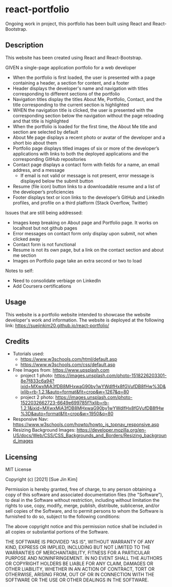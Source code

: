 # react-portfolio

Ongoing work in project, this portfolio has been built using React and React-Bootstrap.

## Description
This website has been created using React and React-Bootstrap.

GIVEN a single-page application portfolio for a web developer
* When the portfolio is first loaded, the user is presented with a page containing a header, a section for content, and a footer
* Header displays the developer's name and navigation with titles corresponding to different sections of the portfolio
* Navigation titles display the titles About Me, Portfolio, Contact, and the title corresponding to the current section is highlighted
* WHEN the navigation title is clicked, the user is presented with the corresponding section below the navigation without the page reloading and that title is highlighted
* When the portfolio is loaded for the first time, the About Me title and section are selected by default
* About Me page displays a recent photo or avatar of the developer and a short bio about them
* Portfolio page displays titled images of six or more of the developer’s applications with links to both the deployed applications and the corresponding GitHub repositories
* Contact page displays a contact form with fields for a name, an email address, and a message
    * If email is not valid or message is not present, error message is displayed below the submit button
* Resume (file icon) button links to a downloadable resume and a list of the developer’s proficiencies
* Footer displays text or icon links to the developer’s GitHub and LinkedIn profiles, and profile on a third platform (Stack Overflow, Twitter)

Issues that are still being addressed: 
* Images keep breaking on About page and Portfolio page. It works on localhost but not github pages
* Error messages on contact form only display upon submit, not when clicked away
* Contact form is not functional
* Resume is not its own page, but a link on the contact section and about me section
* Images on Portfolio page take an extra second or two to load

Notes to self:
* Need to consolidate verbiage on LinkedIn
* Add Coursera certifications

## Usage
This website is a portfolio website intended to showcase the website developer's work and information. The website is deployed at the following link: https://suejinkim20.github.io/react-portfolio/



## Credits

* Tutorials used:
    * https://www.w3schools.com/html/default.asp
    * https://www.w3schools.com/css/default.asp
* Free Images from: https://www.upsplash.com
    * project 1 photo: https://images.unsplash.com/photo-1518226203301-8e7f833c6a94?ixid=MXwxMjA3fDB8MHxwaG90by1wYWdlfHx8fGVufDB8fHw%3D&ixlib=rb-1.2.1&auto=format&fit=crop&w=1267&q=80
    * project 2 photo: https://images.unsplash.com/photo-1522032662723-6649e699785f?ixlib=rb-1.2.1&ixid=MXwxMjA3fDB8MHxwaG90by1wYWdlfHx8fGVufDB8fHw%3D&auto=format&fit=crop&w=1950&q=80
* Responsive Nav: https://www.w3schools.com/howto/howto_js_topnav_responsive.asp
* Resizing Background Images: https://developer.mozilla.org/en-US/docs/Web/CSS/CSS_Backgrounds_and_Borders/Resizing_background_images


## Licensing

MIT License

Copyright (c) [2021] [Sue Jin Kim]

Permission is hereby granted, free of charge, to any person obtaining a copy of this software and associated documentation files (the "Software"), to deal in the Software without restriction, including without limitation the rights to use, copy, modify, merge, publish, distribute, sublicense, and/or sell copies of the Software, and to permit persons to whom the Software is furnished to do so, subject to the following conditions:

The above copyright notice and this permission notice shall be included in all copies or substantial portions of the Software.

THE SOFTWARE IS PROVIDED "AS IS", WITHOUT WARRANTY OF ANY KIND, EXPRESS OR IMPLIED, INCLUDING BUT NOT LIMITED TO THE WARRANTIES OF MERCHANTABILITY, FITNESS FOR A PARTICULAR PURPOSE AND NONINFRINGEMENT. IN NO EVENT SHALL THE AUTHORS OR COPYRIGHT HOLDERS BE LIABLE FOR ANY CLAIM, DAMAGES OR OTHER LIABILITY, WHETHER IN AN ACTION OF CONTRACT, TORT OR OTHERWISE, ARISING FROM, OUT OF OR IN CONNECTION WITH THE SOFTWARE OR THE USE OR OTHER DEALINGS IN THE SOFTWARE.

